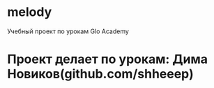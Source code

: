 # melody
Учебный проект по урокам Glo Academy
# Проект делает по урокам: Дима Новиков(github.com/shheeep)
